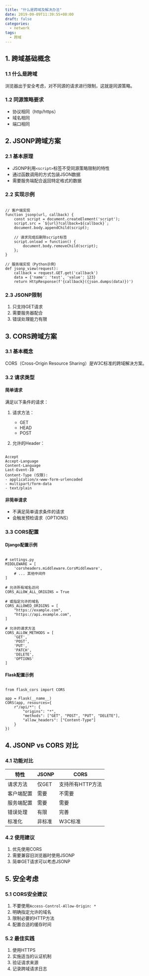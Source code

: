 ```yaml
---
title: "什么是跨域及解决办法"
date: 2019-09-09T11:39:55+08:00
draft: false
categories:
  - network
tags:
  - 跨域
---
```


## 1. 跨域基础概念

### 1.1 什么是跨域
浏览器出于安全考虑，对不同源的请求进行限制，这就是同源策略。

### 1.2 同源策略要求
- 协议相同（http/https）
- 域名相同
- 端口相同

## 2. JSONP跨域方案

### 2.1 基本原理
- JSONP利用`<script>`标签不受同源策略限制的特性
- 通过函数调用的方式包装JSON数据
- 需要服务端配合返回特定格式的数据

### 2.2 实现示例
```

// 客户端实现
function jsonp(url, callback) {
    const script = document.createElement('script');
    script.src = `${url}?callback=${callback}`;
    document.body.appendChild(script);
    
    // 请求完成后删除script标签
    script.onload = function() {
        document.body.removeChild(script);
    };
}

// 服务端实现（Python示例）
def jsonp_view(request):
    callback = request.GET.get('callback')
    data = {'name': 'test', 'value': 123}
    return HttpResponse(f'{callback}({json.dumps(data)})')
```

### 2.3 JSONP限制
1. 只支持GET请求
2. 需要服务器配合
3. 错误处理能力有限

## 3. CORS跨域方案

### 3.1 基本概念
CORS（Cross-Origin Resource Sharing）是W3C标准的跨域解决方案。

### 3.2 请求类型

#### 简单请求
满足以下条件的请求：
1. 请求方法：
   - GET
   - HEAD
   - POST

2. 允许的Header：
```

Accept
Accept-Language
Content-Language
Last-Event-ID
Content-Type (仅限):
- application/x-www-form-urlencoded
- multipart/form-data
- text/plain
```

#### 非简单请求
- 不满足简单请求条件的请求
- 会触发预检请求（OPTIONS）

### 3.3 CORS配置

#### Django配置示例
```

# settings.py
MIDDLEWARE = [
    'corsheaders.middleware.CorsMiddleware',
    # ... 其他中间件
]

# 允许所有域名访问
CORS_ALLOW_ALL_ORIGINS = True

# 或指定允许的域名
CORS_ALLOWED_ORIGINS = [
    "https://example.com",
    "https://api.example.com",
]

# 允许的请求方法
CORS_ALLOW_METHODS = [
    'GET',
    'POST',
    'PUT',
    'PATCH',
    'DELETE',
    'OPTIONS'
]
```

#### Flask配置示例
```

from flask_cors import CORS

app = Flask(__name__)
CORS(app, resources={
    r"/api/*": {
        "origins": "*",
        "methods": ["GET", "POST", "PUT", "DELETE"],
        "allow_headers": ["Content-Type"]
    }
})
```

## 4. JSONP vs CORS 对比

### 4.1 功能对比

| 特性 | JSONP | CORS |
|------|-------|------|
| 请求方法 | 仅GET | 支持所有HTTP方法 |
| 客户端配置 | 需要 | 不需要 |
| 服务端配置 | 需要 | 需要 |
| 错误处理 | 有限 | 完善 |
| 标准化 | 非标准 | W3C标准 |

### 4.2 使用建议
1. 优先使用CORS
2. 需要兼容旧浏览器时使用JSONP
3. 简单GET请求可以考虑JSONP

## 5. 安全考虑

### 5.1 CORS安全建议
1. 不要使用`Access-Control-Allow-Origin: *`
2. 明确指定允许的域名
3. 限制必要的HTTP方法
4. 配置合适的缓存时间

### 5.2 最佳实践
1. 使用HTTPS
2. 实施适当的认证机制
3. 验证请求来源
4. 记录跨域请求日志